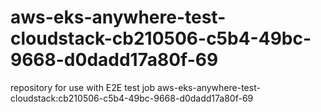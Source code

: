 # aws-eks-anywhere-test-cloudstack-cb210506-c5b4-49bc-9668-d0dadd17a80f-69
repository for use with E2E test job aws-eks-anywhere-test-cloudstack:cb210506-c5b4-49bc-9668-d0dadd17a80f-69
